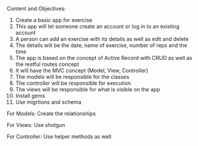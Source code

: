 
Content and Objectives:

1. Create a basic app for exercise
2. This app will let someone create an account or log in to an existing account
3. A person can add an exercise with its details as well as edit and delete
4. The details will be the date, name of exercise, number of reps and the time
5. The app is based on the concept of Active Record with CRUD as well as the restful routes concept
6. It will have the MVC concept (Model, View, Controller)
7. The models will be responsible for the classes
8. The controller will be responsible for execution
9. The views will be responsible for what is visible on the app
10. Install gems
11. Use migrtions and schema

For Models:
Create the relationships

For Views:
Use shotgun

For Controller:
Use helper methods as well


